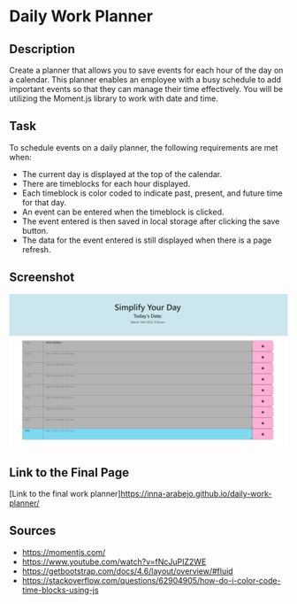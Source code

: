 # Daily Work Planner

## Description
Create a planner that allows you to save events for each hour of the day on a calendar. This planner enables an employee with a busy schedule to add important events so that they can manage their time effectively. You will be utilizing the Moment.js library to work with date and time. 

## Task 
To schedule events on a daily planner, the following requirements are met when:
- The current day is displayed at the top of the calendar.
- There are timeblocks for each hour displayed.
- Each timeblock is color coded to indicate past, present, and future time for that day.
- An event can be entered when the timeblock is clicked.
- The event entered is then saved in local storage after clicking the save button.
- The data for the event entered is still displayed when there is a page refresh.

## Screenshot
![Daily work planner screenshot](./css/images/daily-planner-screenshot.jpg)

## Link to the Final Page
[Link to the final work planner]https://inna-arabejo.github.io/daily-work-planner/

## Sources
- https://momentjs.com/
- https://www.youtube.com/watch?v=fNcJuPIZ2WE
- https://getbootstrap.com/docs/4.6/layout/overview/#fluid
- https://stackoverflow.com/questions/62904905/how-do-i-color-code-time-blocks-using-js

